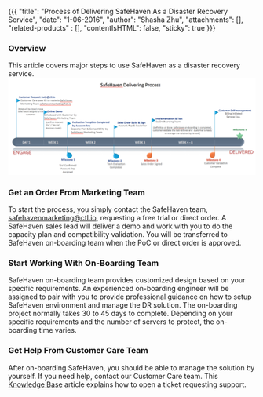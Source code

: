 {{{
  "title": "Process of Delivering SafeHaven As a Disaster Recovery Service",
  "date": "1-06-2016",
  "author": "Shasha Zhu",
  "attachments": [],
  "related-products" : [],
  "contentIsHTML": false,
  "sticky": true
}}}

### Overview
This article covers major steps to use SafeHaven as a disaster recovery
service.
![break-down](../images/SAHA-delivering-procedure.png)

### Get an Order From Marketing Team
To start the process, you simply contact the SafeHaven team,
safehavenmarketing@ctl.io, requesting a free trial or direct order. A SafeHaven
sales lead will deliver a demo and work with you to do the capacity plan and
compatibility validation. You will be transferred to SafeHaven on-boarding team
when the PoC or direct order is approved.

### Start Working With On-Boarding Team
SafeHaven on-boarding team provides customized design based on your specific
requirements. An experienced on-boarding engineer will be assigned to pair with you to provide professional guidance on how to setup SafeHaven environment and manage the DR solution. The on-boarding project normally takes 30 to 45 days to complete. Depending on your specific requirements and the number of servers to protect, the on-boarding time varies.

### Get Help From Customer Care Team
After on-boarding SafeHaven, you should be able to manage the solution by
yourself. If you need help, contact our Customer Care team. This
[Knowledge Base](https://www.ctl.io/knowledge-base/support/how-do-i-report-a-support-issue/) article explains how to open a ticket requesting support. 
